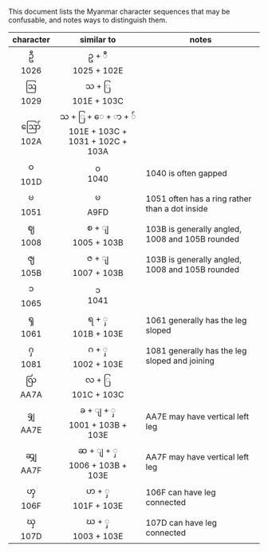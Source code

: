 This document lists the Myanmar character sequences that may be confusable, and notes ways to distinguish them.

| character |     similar to    | notes |
|:---------:|:-----------------:|-------|
| ဦ  <br>1026   | ဥ + ီ  <br>1025 + 102E |       |
| ဩ <br>1029   | သ + ြ <br>101E + 103C |       |
| ဪ <br>102A | သ + ြ + ေ + ာ + ် <br> 101E + 103C + 1031 + 102C + 103A |       |
| ဝ <br> 101D | ၀ <br> 1040 | 1040 is often gapped |
| ၑ <br>1051 | ꧽ <br>A9FD | 1051 often has a ring rather than a dot inside |
| ဈ <br>1008 | စ + ျ <br>1005 + 103B | 103B is generally angled, 1008 and 105B rounded |
| ၛ <br>105B | ဇ + ျ <br>1007 + 103B | 103B is generally angled, 1008 and 105B rounded |
| ၥ <br>1065 | ၁ <br>1041 |
| ၡ <br>1061 | ရ + ှ <br>101B + 103E | 1061 generally has the leg sloped |
| ႁ <br>1081 | ဂ + ှ <br>1002 + 103E | 1081 generally has the leg sloped and joining |
| ꩺ <br>AA7A | လ + ြ <br>101C + 103C |
| ꩾ <br>AA7E | ခ + ျ + ှ <br>1001 + 103B + 103E | AA7E may have vertical left leg |
| ꩿ <br>AA7F | ဆ + ျ + ှ <br>1006 + 103B + 103E | AA7F may have vertical left leg |
| ၯ <br>106F | ဟ + ှ <br>101F + 103E | 106F can have leg connected |
| ၰ <br>107D | ဃ + ှ <br>1003 + 103E | 107D can have leg connected |
